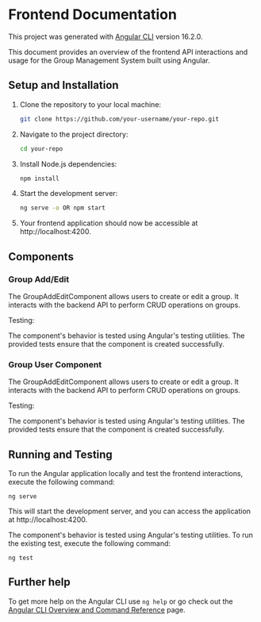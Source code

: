 # Frontend Documentation

This project was generated with [Angular CLI](https://github.com/angular/angular-cli) version 16.2.0.

This document provides an overview of the frontend API interactions and usage for the Group Management System built using Angular.

## Setup and Installation

1. Clone the repository to your local machine:

   ```bash
   git clone https://github.com/your-username/your-repo.git
2. Navigate to the project directory:

    ```bash
    cd your-repo
3. Install Node.js dependencies:
    
    ```bash
    npm install
4. Start the development server:
 
    ```bash
    ng serve -o OR npm start
5. Your frontend application should now be accessible at http://localhost:4200.
## Components
### Group Add/Edit
The GroupAddEditComponent allows users to create or edit a group. It interacts with the backend API to perform CRUD operations on groups.

Testing:

The component's behavior is tested using Angular's testing utilities. The provided tests ensure that the component is created successfully.

### Group User Component

The GroupAddEditComponent allows users to create or edit a group. It interacts with the backend API to perform CRUD operations on groups.

Testing:

The component's behavior is tested using Angular's testing utilities. The provided tests ensure that the component is created successfully.

## Running and Testing

To run the Angular application locally and test the frontend interactions, execute the following command:

    ng serve

This will start the development server, and you can access the application at http://localhost:4200.

The component's behavior is tested using Angular's testing utilities. To run the existing test, execute the following command: 

    ng test

## Further help

To get more help on the Angular CLI use `ng help` or go check out the [Angular CLI Overview and Command Reference](https://angular.io/cli) page.
